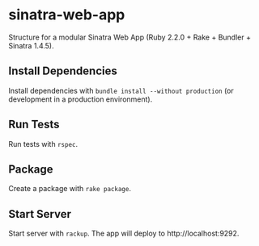 # sinatra-web-app

Structure for a modular Sinatra Web App (Ruby 2.2.0 + Rake + Bundler + Sinatra 1.4.5).

## Install Dependencies

Install dependencies with `bundle install --without production` (or development in a production environment).

## Run Tests

Run tests with `rspec`.

## Package

Create a package with `rake package`.

## Start Server

Start server with `rackup`. The app will deploy to http://localhost:9292.
